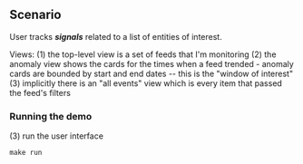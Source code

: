 ## Scenario

User tracks **_signals_** related to a list of entities of interest. 

Views:
(1) the top-level view is a set of feeds that I'm monitoring
(2) the anomaly view shows the cards for the times when a feed trended
    - anomaly cards are bounded by start and end dates -- this is the "window of interest"
(3) implicitly there is an "all events" view which is every item that passed the feed's filters

### Running the demo

(3) run the user interface
```
make run
```